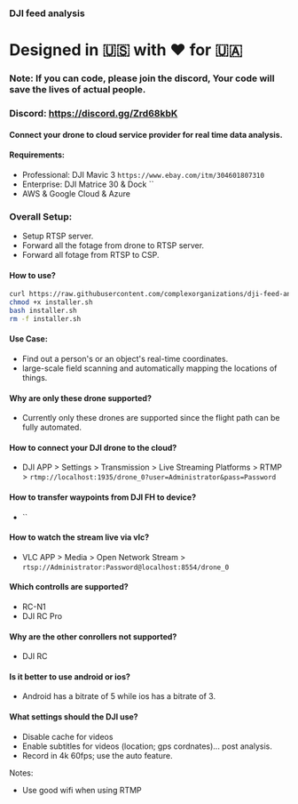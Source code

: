 ### DJI feed analysis

# Designed in 🇺🇸 with ❤️ for 🇺🇦

### Note: If you can code, please join the discord, Your code will save the lives of actual people.
### Discord: https://discord.gg/Zrd68kbK

#### Connect your drone to cloud service provider for real time data analysis.

#### Requirements:
- Professional: DJI Mavic 3 `https://www.ebay.com/itm/304601807310`
- Enterprise: DJI Matrice 30 & Dock ``
- AWS & Google Cloud & Azure

### Overall Setup:
- Setup RTSP server.
- Forward all the fotage from drone to RTSP server.
- Forward all fotage from RTSP to CSP.

#### How to use?
``` bash
curl https://raw.githubusercontent.com/complexorganizations/dji-feed-analysis/main/installer.sh -o installer.sh
chmod +x installer.sh
bash installer.sh
rm -f installer.sh
```

#### Use Case:
- Find out a person's or an object's real-time coordinates.
- large-scale field scanning and automatically mapping the locations of things.

#### Why are only these drone supported?
- Currently only these drones are supported since the flight path can be fully automated.

#### How to connect your DJI drone to the cloud?
- DJI APP > Settings > Transmission > Live Streaming Platforms > RTMP > `rtmp://localhost:1935/drone_0?user=Administrator&pass=Password`

#### How to transfer waypoints from DJI FH to device?
- ``

#### How to watch the stream live via vlc?
- VLC APP > Media > Open Network Stream > `rtsp://Administrator:Password@localhost:8554/drone_0`

#### Which controlls are supported?
- RC-N1
- DJI RC Pro

#### Why are the other conrollers not supported?
- DJI RC

#### Is it better to use android or ios?
- Android has a bitrate of 5 while ios has a bitrate of 3.

#### What settings should the DJI use?
- Disable cache for videos
- Enable subtitles for videos (location; gps cordnates)... post analysis.
- Record in 4k 60fps; use the auto feature.

Notes:
- Use good wifi when using RTMP
